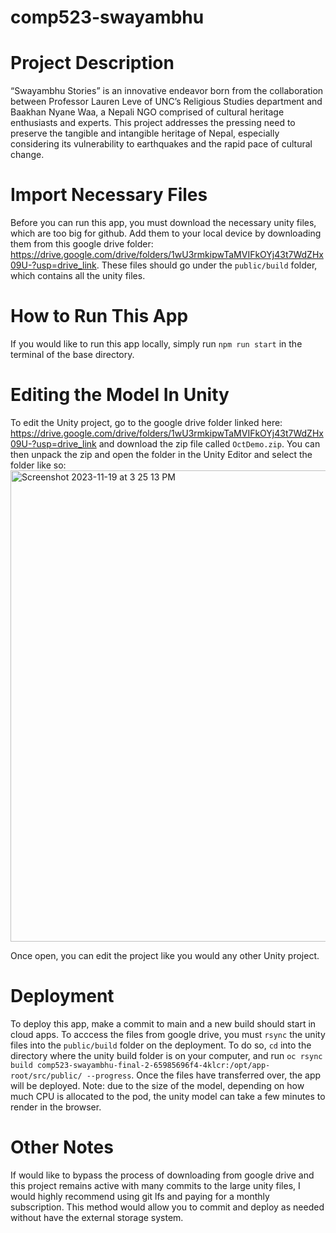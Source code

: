 # comp523-swayambhu
# Project Description
“Swayambhu Stories” is an innovative endeavor born from the collaboration between Professor Lauren Leve of UNC’s Religious Studies department and Baakhan Nyane Waa, a Nepali NGO comprised of cultural heritage enthusiasts and experts. This project addresses the pressing need to preserve the tangible and intangible heritage of Nepal, especially considering its vulnerability to earthquakes and the rapid pace of cultural change.

# Import Necessary Files
Before you can run this app, you must download the necessary unity files, which are too big for github. Add them to your local device by downloading them from this google drive folder: https://drive.google.com/drive/folders/1wU3rmkipwTaMVIFkOYj43t7WdZHx09U-?usp=drive_link. These files should go under the `public/build` folder, which contains all the unity files.

# How to Run This App
If you would like to run this app locally, simply run `npm run start` in the terminal of the base directory. 

# Editing the Model In Unity
To edit the Unity project, go to the google drive folder linked here: https://drive.google.com/drive/folders/1wU3rmkipwTaMVIFkOYj43t7WdZHx09U-?usp=drive_link and download the zip file called `OctDemo.zip`. You can then unpack the zip and open the folder in the Unity Editor and select the folder like so:
<img width="754" alt="Screenshot 2023-11-19 at 3 25 13 PM" src="https://github.com/charlesma11/comp523-swayambhu/assets/73028566/a85ebb41-cd15-4006-b37c-ca9b8e71d5cf">

Once open, you can edit the project like you would any other Unity project.

# Deployment
To deploy this app, make a commit to main and a new build should start in cloud apps. To acccess the files from google drive, you must `rsync` the unity files into the `public/build` folder on the deployment. To do so, `cd` into the directory where the unity build folder is on your computer, and run `oc rsync build comp523-swayambhu-final-2-65985696f4-4klcr:/opt/app-root/src/public/ --progress`. Once the files have transferred over, the app will be deployed. Note: due to the size of the model, depending on how much CPU is allocated to the pod, the unity model can take a few minutes to render in the browser.

# Other Notes
If would like to bypass the process of downloading from google drive and this project remains active with many commits to the large unity files, I would highly recommend using git lfs and paying for a monthly subscription. This method would allow you to commit and deploy as needed without have the external storage system.
